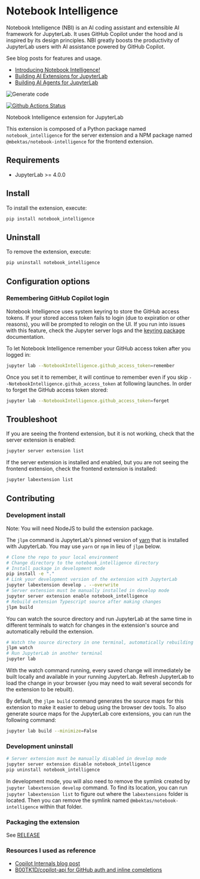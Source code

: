 # Notebook Intelligence

Notebook Intelligence (NBI) is an AI coding assistant and extensible AI framework for JupyterLab. It uses GitHub Copilot under the hood and is inspired by its design principles. NBI greatly boosts the productivity of JupyterLab users with AI assistance powered by GitHub Copilot.

See blog posts for features and usage.

- [Introducing Notebook Intelligence!](https://notebook-intelligence.github.io/notebook-intelligence/blog/2025/01/08/introducing-notebook-intelligence.html)
- [Building AI Extensions for JupyterLab](https://notebook-intelligence.github.io/notebook-intelligence/blog/2025/02/05/building-ai-extensions-for-jupyterlab.html)
- [Building AI Agents for JupyterLab](https://notebook-intelligence.github.io/notebook-intelligence/blog/2025/02/09/building-ai-agents-for-jupyterlab.html)

![Generate code](media/generate-code.gif)

[![Github Actions Status](https://github.com/notebook-intelligence/notebook-intelligence/workflows/Build/badge.svg)](https://github.com/notebook-intelligence/notebook-intelligence/actions/workflows/build.yml)

Notebook Intelligence extension for JupyterLab

This extension is composed of a Python package named `notebook_intelligence`
for the server extension and a NPM package named `@mbektas/notebook-intelligence`
for the frontend extension.

## Requirements

- JupyterLab >= 4.0.0

## Install

To install the extension, execute:

```bash
pip install notebook_intelligence
```

## Uninstall

To remove the extension, execute:

```bash
pip uninstall notebook_intelligence
```

## Configuration options

### Remembering GitHub Copilot login

Notebook Intelligence uses system keyring to store the GitHub access tokens. If your stored access token fails to login (due to expiration or other reasons), you will be prompted to relogin on the UI. If you run into issues with this feature, check the Jupyter server logs and the [keyring package](https://github.com/jaraco/keyring) documentation.

To let Notebook Intelligence remember your GitHub access token after you logged in:

```bash
jupyter lab --NotebookIntelligence.github_access_token=remember
```

Once you set it to remember, it will continue to remember even if you skip `--NotebookIntelligence.github_access_token` at following launches. In order to forget the GitHub access token stored:

```bash
jupyter lab --NotebookIntelligence.github_access_token=forget
```

## Troubleshoot

If you are seeing the frontend extension, but it is not working, check
that the server extension is enabled:

```bash
jupyter server extension list
```

If the server extension is installed and enabled, but you are not seeing
the frontend extension, check the frontend extension is installed:

```bash
jupyter labextension list
```

## Contributing

### Development install

Note: You will need NodeJS to build the extension package.

The `jlpm` command is JupyterLab's pinned version of
[yarn](https://yarnpkg.com/) that is installed with JupyterLab. You may use
`yarn` or `npm` in lieu of `jlpm` below.

```bash
# Clone the repo to your local environment
# Change directory to the notebook_intelligence directory
# Install package in development mode
pip install -e "."
# Link your development version of the extension with JupyterLab
jupyter labextension develop . --overwrite
# Server extension must be manually installed in develop mode
jupyter server extension enable notebook_intelligence
# Rebuild extension Typescript source after making changes
jlpm build
```

You can watch the source directory and run JupyterLab at the same time in different terminals to watch for changes in the extension's source and automatically rebuild the extension.

```bash
# Watch the source directory in one terminal, automatically rebuilding when needed
jlpm watch
# Run JupyterLab in another terminal
jupyter lab
```

With the watch command running, every saved change will immediately be built locally and available in your running JupyterLab. Refresh JupyterLab to load the change in your browser (you may need to wait several seconds for the extension to be rebuilt).

By default, the `jlpm build` command generates the source maps for this extension to make it easier to debug using the browser dev tools. To also generate source maps for the JupyterLab core extensions, you can run the following command:

```bash
jupyter lab build --minimize=False
```

### Development uninstall

```bash
# Server extension must be manually disabled in develop mode
jupyter server extension disable notebook_intelligence
pip uninstall notebook_intelligence
```

In development mode, you will also need to remove the symlink created by `jupyter labextension develop`
command. To find its location, you can run `jupyter labextension list` to figure out where the `labextensions`
folder is located. Then you can remove the symlink named `@mbektas/notebook-intelligence` within that folder.

### Packaging the extension

See [RELEASE](RELEASE.md)

### Resources I used as reference

- [Copilot Internals blog post](https://thakkarparth007.github.io/copilot-explorer/posts/copilot-internals.html)
- [B00TK1D/copilot-api for GitHub auth and inline completions](https://github.com/B00TK1D/copilot-api)
